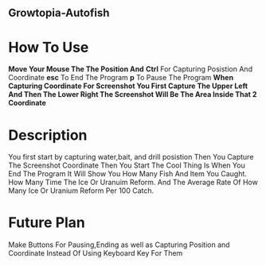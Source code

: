 ﻿## Growtopia-Autofish
 # How To Use
   **Move Your Mouse The The Position And**
   **Ctrl** For Capturing Posistion And Coordinate
   **esc** To End The Program
   **p** To Pause The Program
   **When Capturing Coordinate For Screenshot You First Capture The Upper Left And Then The Lower Right The Screenshot Will Be The Area Inside That 2 Coordinate**
 # Description
   You first start by capturing water,bait, and drill posistion 
   Then You Capture The Screenshot Coordinate
   Then You Start
   The Cool Thing Is When You End The Program It Will Show You How Many Fish And Item You Caught.
   How Many Time The Ice Or Uranuim Reform.
   And The Average Rate Of How Many Ice Or Uranium Reform Per 100 Catch.

# Future Plan
  Make Buttons For Pausing,Ending as well as Capturing Position and Coordinate Instead Of Using Keyboard Key For Them 

